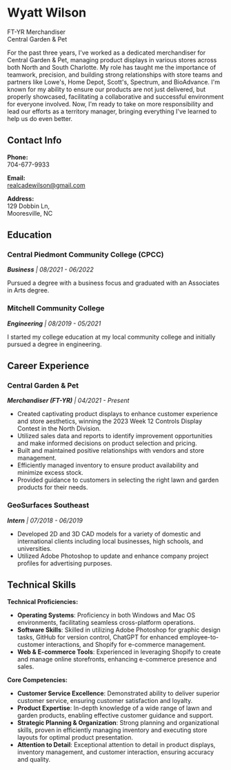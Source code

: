 # Wyatt Wilson

FT-YR Merchandiser  
Central Garden & Pet

For the past three years, I've worked as a dedicated merchandiser for Central Garden & Pet, managing product displays in various stores across both North and South Charlotte. My role has taught me the importance of teamwork, precision, and building strong relationships with store teams and partners like Lowe's, Home Depot, Scott's, Spectrum, and BioAdvance. I'm known for my ability to ensure our products are not just delivered, but properly showcased, facilitating a collaborative and successful environment for everyone involved. Now, I'm ready to take on more responsibility and lead our efforts as a territory manager, bringing everything I've learned to help us do even better.

## Contact Info

**Phone:**  
704-677-9933

**Email:**  
<realcadewilson@gmail.com>

**Address:**  
129 Dobbin Ln,  
Mooresville, NC

## Education

### Central Piedmont Community College (CPCC)

_**Business** | 08/2021 - 06/2022_

Pursued a degree with a business focus and graduated with an Associates in Arts degree.

### Mitchell Community College

_**Engineering** | 08/2019 - 05/2021_

I started my college education at my local community college and initially pursued a degree in engineering.

## Career Experience

### Central Garden & Pet

_**Merchandiser (FT-YR)** | 04/2021 - Present_

- Created captivating product displays to enhance customer experience and store aesthetics, winning the 2023 Week 12 Controls Display Contest in the North Division.
- Utilized sales data and reports to identify improvement opportunities and make informed decisions on product selection and pricing.
- Built and maintained positive relationships with vendors and store management.
- Efficiently managed inventory to ensure product availability and minimize excess stock.
- Provided guidance to customers in selecting the right lawn and garden products for their needs.

### GeoSurfaces Southeast

_**Intern** | 07/2018 - 06/2019_

- Developed 2D and 3D CAD models for a variety of domestic and international clients including local businesses, high schools, and universities.
- Utilized Adobe Photoshop to update and enhance company project profiles for advertising purposes.

## Technical Skills

**Technical Proficiencies:**

- **Operating Systems**: Proficiency in both Windows and Mac OS environments, facilitating seamless cross-platform operations.
- **Software Skills**: Skilled in utilizing Adobe Photoshop for graphic design tasks, GitHub for version control, ChatGPT for enhanced employee-to-customer interactions, and Shopify for e-commerce management.
- **Web & E-commerce Tools**: Experienced in leveraging Shopify to create and manage online storefronts, enhancing e-commerce presence and sales.

**Core Competencies:**

- **Customer Service Excellence**: Demonstrated ability to deliver superior customer service, ensuring customer satisfaction and loyalty.
- **Product Expertise**: In-depth knowledge of a wide range of lawn and garden products, enabling effective customer guidance and support.
- **Strategic Planning & Organization**: Strong planning and organizational skills, proven in efficiently managing inventory and executing store layouts for optimal product presentation.
- **Attention to Detail**: Exceptional attention to detail in product displays, inventory management, and customer interaction, ensuring accuracy and quality.
